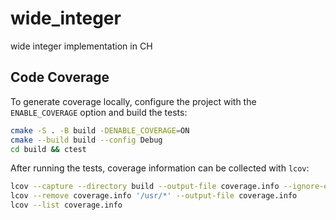 # wide_integer
wide integer implementation in CH

## Code Coverage

To generate coverage locally, configure the project with the `ENABLE_COVERAGE` option
and build the tests:

```bash
cmake -S . -B build -DENABLE_COVERAGE=ON
cmake --build build --config Debug
cd build && ctest
```

After running the tests, coverage information can be collected with `lcov`:

```bash
lcov --capture --directory build --output-file coverage.info --ignore-errors mismatch
lcov --remove coverage.info '/usr/*' --output-file coverage.info
lcov --list coverage.info
```
